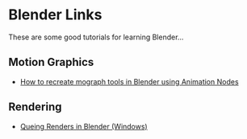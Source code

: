 # Blender Links #

These are some good tutorials for learning Blender...

## Motion Graphics ##

* [How to recreate mograph tools in Blender using Animation Nodes](https://lesterbanks.com/2020/02/how-to-recreate-mograph-tools-in-blender-with-animation-nodes/)

## Rendering ##

* [Queing Renders in Blender (Windows)](https://www.youtube.com/watch?v=WBaFvhPhIZw)
